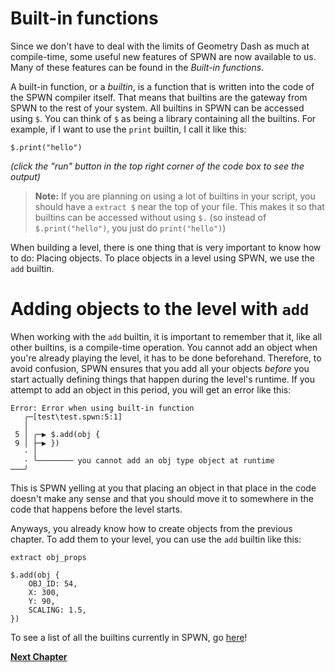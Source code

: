 # Built-in functions

Since we don't have to deal with the limits of Geometry Dash as much at compile-time, some useful new features of SPWN are now available to us. Many of these features can be found in the _Built-in functions_.

A built-in function, or a _builtin_, is a function that is written into the code of the SPWN compiler itself. That means that builtins are the gateway from SPWN to the rest of your system. All builtins in SPWN can be accessed using `$`. You can think of `$` as being a library containing all the builtins. For example, if I want to use the `print` builtin, I call it like this:

```spwn
$.print("hello")
```

_(click the "run" button in the top right corner of the code box to see the output)_

> **Note:** If you are planning on using a lot of builtins in your script, you should have a `extract $` near the top of your file. This makes it so that builtins can be accessed without using `$.` (so instead of `$.print("hello")`, you just do `print("hello")`)

When building a level, there is one thing that is very important to know how to do: Placing objects. To place objects in a level using SPWN, we use the `add` builtin.

# Adding objects to the level with `add`

When working with the `add` builtin, it is important to remember that it, like all other builtins, is a compile-time operation. You cannot add an object when you're already playing the level, it has to be done beforehand. Therefore, to avoid confusion, SPWN ensures that you add all your objects _before_ you start actually defining things that happen during the level's runtime. If you attempt to add an object in this period, you will get an error like this:

```
Error: Error when using built-in function
   ╭─[test\test.spwn:5:1]
   │
 5 │ ╭─▶ $.add(obj {
 9 │ ├─▶ })
   · │
   · ╰──────── you cannot add an obj type object at runtime
───╯
```

This is SPWN yelling at you that placing an object in that place in the code doesn't make any sense and that you should move it to somewhere in the code that happens before the level starts.

Anyways, you already know how to create objects from the previous chapter. To add them to your level, you can use the `add` builtin like this:

```spwn
extract obj_props

$.add(obj {
    OBJ_ID: 54,
    X: 300,
    Y: 90,
    SCALING: 1.5,
})
```

To see a list of all the builtins currently in SPWN, go [here](builtins.md)!

[**Next Chapter**](advancedspwn/advanced_spwn.md)
